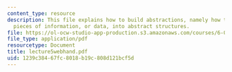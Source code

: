 ```yaml
---
content_type: resource
description: This file explains how to build abstractions, namely how to group together
  pieces of information, or data, into abstract structures.
file: https://ol-ocw-studio-app-production.s3.amazonaws.com/courses/6-001-structure-and-interpretation-of-computer-programs-spring-2005/1239c38467fc8018b19c808d121bcf5d_lecture5webhand.pdf
file_type: application/pdf
resourcetype: Document
title: lecture5webhand.pdf
uid: 1239c384-67fc-8018-b19c-808d121bcf5d
---
```


